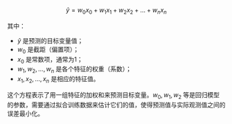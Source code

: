 


$$\hat{y} = w_0x_0 + w_1x_1 + w_2x_2 + \ldots + w_nx_n$$

其中：
- $\hat{y}$ 是预测的目标变量值；
- $w_0$ 是截距（偏置项）；
- $x_0$ 是常数项，通常为1；
- $w_1, w_2, \ldots, w_n$ 是各个特征的权重（系数）；
- $x_1, x_2, \ldots, x_n$ 是相应的特征值。

这个方程表示了用一组特征的加权和来预测目标变量。$w_0, w_1, w_2$ 等是回归模型的参数，需要通过拟合训练数据来估计它们的值，使得预测值与实际观测值之间的误差最小化。